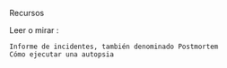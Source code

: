 Recursos

Leer o mirar :

    Informe de incidentes, también denominado Postmortem
    Cómo ejecutar una autopsia
